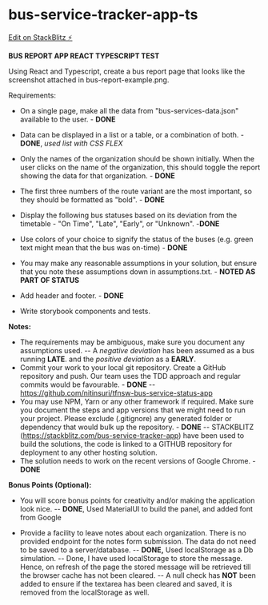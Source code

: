 # bus-service-tracker-app-ts

[Edit on StackBlitz ⚡️](https://stackblitz.com/edit/stackblitz-starters-zrl3nz)

**BUS REPORT APP REACT TYPESCRIPT TEST**

Using React and Typescript, create a bus report page that looks like the screenshot attached in bus-report-example.png.

Requirements:

- On a single page, make all the data from "bus-services-data.json" available to the user. - **DONE**

- Data can be displayed in a list or a table, or a combination of both. - **DONE**, _used list with CSS FLEX_

- Only the names of the organization should be shown initially. When the user clicks on the name of the organization, this should toggle the report showing the data for that organization. - **DONE**

- The first three numbers of the route variant are the most important, so they should be formatted as "bold". - **DONE**

- Display the following bus statuses based on its deviation from the timetable - "On Time", "Late", "Early", or "Unknown". -**DONE**

- Use colors of your choice to signify the status of the buses (e.g. green text might mean that the bus was on-time) - **DONE**

- You may make any reasonable assumptions in your solution, but ensure that you note these assumptions down in assumptions.txt. - **NOTED AS PART OF STATUS**

- Add header and footer. - **DONE**

- Write storybook components and tests.

**Notes:**

- The requirements may be ambiguous, make sure you document any assumptions used.
  -- A _negative deviation_ has been assumed as a bus running **LATE**. and the _positive deviation_ as a **EARLY**.
- Commit your work to your local git repository. Create a GitHub repository and push. Our team uses the TDD approach and regular commits would be favourable. - **DONE**
  -- https://github.com/nitinsuri/tfnsw-bus-service-status-app
- You may use NPM, Yarn or any other framework if required. Make sure you document the steps and app versions that we might need to run your project. Please exclude (.gitignore) any generated folder or dependency that would bulk up the repository. - **DONE**
  -- STACKBLITZ (https://stackblitz.com/bus-service-tracker-app) have been used to build the solutions, the code is linked to a GITHUB repository for deployment to any other hosting solution.
- The solution needs to work on the recent versions of Google Chrome. - **DONE**

**Bonus Points (Optional):**

- You will score bonus points for creativity and/or making the application look nice.
  -- **DONE**, Used MaterialUI to build the panel, and added font from Google

- Provide a facility to leave notes about each organization. There is no provided endpoint for the notes form submission. The data do not need to be saved to a server/database.
  -- **DONE,** Used localStorage as a Db simulation.
  -- Done, I have used localStorage to store the message. Hence, on refresh of the page the stored message will be retrieved till the browser cache has not been cleared.
  -- A null check has **NOT** been added to ensure if the textarea has been cleared and saved, it is removed from the localStorage as well.
